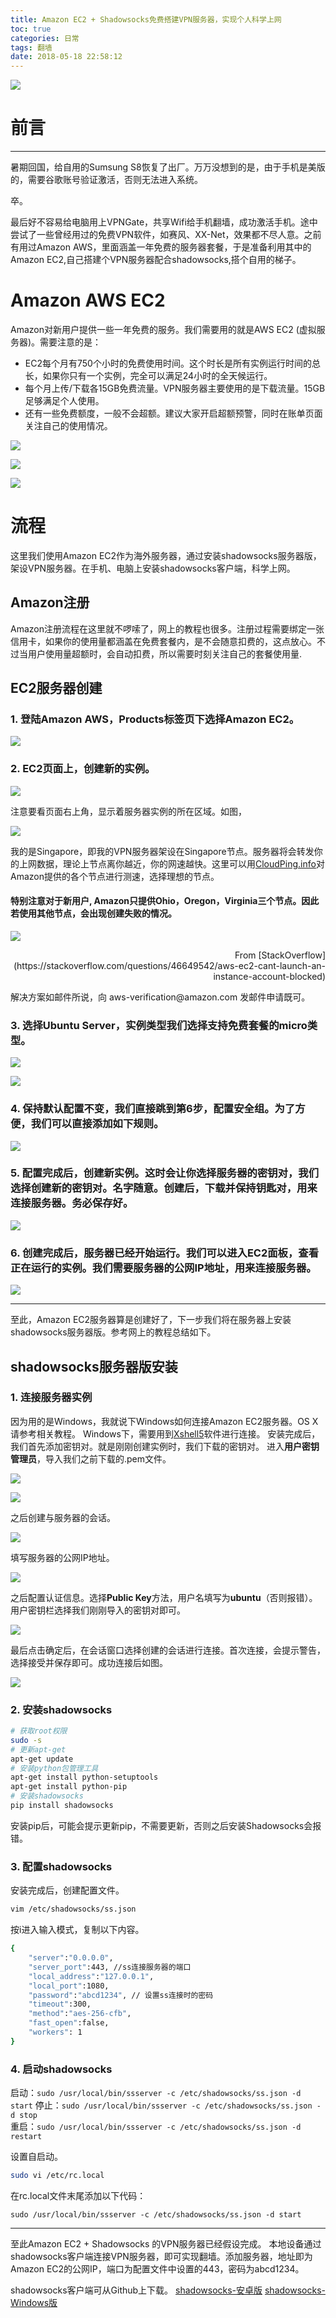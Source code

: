```yaml
---
title: Amazon EC2 + Shadowsocks免费搭建VPN服务器，实现个人科学上网
toc: true
categories: 日常
tags: 翻墙
date: 2018-05-18 22:58:12
---
```




<!-- /blog/uploads/post_pics/XXX.png -->

![](/blog/uploads/post_pics/AWS/header.jpg)

# 前言
<hr>
暑期回国，给自用的Sumsung S8恢复了出厂。万万没想到的是，由于手机是美版的，需要谷歌账号验证激活，否则无法进入系统。

卒。

最后好不容易给电脑用上VPNGate，共享Wifi给手机翻墙，成功激活手机。途中尝试了一些曾经用过的免费VPN软件，如赛风、XX-Net，效果都不尽人意。之前有用过Amazon AWS，里面涵盖一年免费的服务器套餐，于是准备利用其中的Amazon EC2,自己搭建个VPN服务器配合shadowsocks,搭个自用的梯子。

<!-- more -->

# Amazon AWS EC2
Amazon对新用户提供一些一年免费的服务。我们需要用的就是AWS EC2
(虚拟服务器)。需要注意的是：
* EC2每个月有750个小时的免费使用时间。这个时长是所有实例运行时间的总长，如果你只有一个实例，完全可以满足24小时的全天候运行。
* 每个月上传/下载各15GB免费流量。VPN服务器主要使用的是下载流量。15GB足够满足个人使用。
* 还有一些免费额度，一般不会超额。建议大家开启超额预警，同时在账单页面关注自己的使用情况。

![](/blog/uploads/post_pics/AWS/billing.png)

![](/blog/uploads/post_pics/AWS/usage.png)

![](/blog/uploads/post_pics/AWS/alert.png)


# 流程
这里我们使用Amazon EC2作为海外服务器，通过安装shadowsocks服务器版，架设VPN服务器。在手机、电脑上安装shadowsocks客户端，科学上网。

## Amazon注册
Amazon注册流程在这里就不啰嗦了，网上的教程也很多。注册过程需要绑定一张信用卡，如果你的使用量都涵盖在免费套餐内，是不会随意扣费的，这点放心。不过当用户使用量超额时，会自动扣费，所以需要时刻关注自己的套餐使用量.

## EC2服务器创建
### 1. 登陆Amazon AWS，Products标签页下选择Amazon EC2。

![](/blog/uploads/post_pics/AWS/EC2.png)


### 2. EC2页面上，创建新的实例。

![](/blog/uploads/post_pics/AWS/create.png)

注意要看页面右上角，显示着服务器实例的所在区域。如图，

![](/blog/uploads/post_pics/AWS/region.png)

我的是Singapore，即我的VPN服务器架设在Singapore节点。服务器将会转发你的上网数据，理论上节点离你越近，你的网速越快。这里可以用[CloudPing.info](http://www.cloudping.info/)对Amazon提供的各个节点进行测速，选择理想的节点。

#### **特别注意**对于新用户, Amazon只提供**Ohio，Oregon，Virginia**三个节点。因此若使用其他节点，会出现创建失败的情况。

![](/blog/uploads/post_pics/AWS/email.png)
<p align="right">From [StackOverflow](https://stackoverflow.com/questions/46649542/aws-ec2-cant-launch-an-instance-account-blocked)</p>
解决方案如邮件所说，向 aws-verification@amazon.com 发邮件申请既可。

### 3. 选择Ubuntu Server，实例类型我们选择支持免费套餐的micro类型。

![](/blog/uploads/post_pics/AWS/ubuntu.png)

![](/blog/uploads/post_pics/AWS/micro.png)

### 4. 保持默认配置不变，我们直接跳到第6步，配置安全组。为了方便，我们可以直接添加如下规则。

![](/blog/uploads/post_pics/AWS/security.png)

### 5. 配置完成后，创建新实例。这时会让你选择服务器的密钥对，我们选择创建新的密钥对。名字随意。创建后，下载并**保持**钥匙对，用来连接服务器。**务必保存好**。

![](/blog/uploads/post_pics/AWS/key.png)


### 6. 创建完成后，服务器已经开始运行。我们可以进入EC2面板，查看正在运行的实例。我们需要服务器的公网IP地址，用来连接服务器。

![](/blog/uploads/post_pics/AWS/dashboard.png)
<hr>
至此，Amazon EC2服务器算是创建好了，下一步我们将在服务器上安装shadowsocks服务器版。参考网上的教程总结如下。

## shadowsocks服务器版安装
### 1. 连接服务器实例
因为用的是Windows，我就说下Windows如何连接Amazon EC2服务器。OS X请参考相关教程。
Windows下，需要用到[Xshell5](http://sw.bos.baidu.com/sw-search-sp/software/a69a658e568d8/Xshell_5.0.1333.exe)软件进行连接。
安装完成后，我们首先添加密钥对。就是刚刚创建实例时，我们下载的密钥对。
进入**用户密钥管理员**，导入我们之前下载的.pem文件。

![](/blog/uploads/post_pics/AWS/keymgr.png)

![](/blog/uploads/post_pics/AWS/import.png)

之后创建与服务器的会话。

![](/blog/uploads/post_pics/AWS/newsession.png)

填写服务器的公网IP地址。

![](/blog/uploads/post_pics/AWS/hostip.png)

之后配置认证信息。选择**Public Key**方法，用户名填写为**ubuntu**（否则报错）。用户密钥栏选择我们刚刚导入的密钥对即可。

![](/blog/uploads/post_pics/AWS/authentication.png)

最后点击确定后，在会话窗口选择创建的会话进行连接。首次连接，会提示警告，选择接受并保存即可。成功连接后如图。

![](/blog/uploads/post_pics/AWS/connect.png)

### 2. 安装shadowsocks

``` bash
# 获取root权限
sudo -s
# 更新apt-get
apt-get update
# 安装python包管理工具
apt-get install python-setuptools
apt-get install python-pip
# 安装shadowsocks
pip install shadowsocks
```

安装pip后，可能会提示更新pip，不需要更新，否则之后安装Shadowsocks会报错。

### 3. 配置shadowsocks
安装完成后，创建配置文件。
``` bash
vim /etc/shadowsocks/ss.json  
```

按i进入输入模式，复制以下内容。
``` bash
{
    "server":"0.0.0.0",
    "server_port":443, //ss连接服务器的端口
    "local_address":"127.0.0.1",
    "local_port":1080,
    "password":"abcd1234", // 设置ss连接时的密码
    "timeout":300,
    "method":"aes-256-cfb",
    "fast_open":false,
    "workers": 1
}
```

### 4. 启动shadowsocks
启动：`sudo /usr/local/bin/ssserver -c /etc/shadowsocks/ss.json -d start`
停止：`sudo /usr/local/bin/ssserver -c /etc/shadowsocks/ss.json -d stop`  
重启：`sudo /usr/local/bin/ssserver -c /etc/shadowsocks/ss.json -d restart`

设置自启动。
``` bash
sudo vi /etc/rc.local
```
在rc.local文件末尾添加以下代码：

`sudo /usr/local/bin/ssserver -c /etc/shadowsocks/ss.json -d start`

<hr>
至此Amazon EC2 + Shadowsocks 的VPN服务器已经假设完成。
本地设备通过shadowsocks客户端连接VPN服务器，即可实现翻墙。添加服务器，地址即为Amazon EC2的公网IP，端口为配置文件中设置的443，密码为abcd1234。

shadowsocks客户端可从Github上下载。
[shadowsocks-安卓版](https://github.com/shadowsocks/shadowsocks-android/releases)
[shadowsocks-Windows版](https://github.com/shadowsocks/shadowsocks-windows/releases)